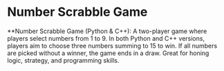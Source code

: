 # Number Scrabble Game
**Number Scrabble Game (Python & C++): A two-player game where players select numbers from 1 to 9. In both Python and C++ versions, players aim to choose three numbers summing to 15 to win. If all numbers are picked without a winner, the game ends in a draw. Great for honing logic, strategy, and programming skills.
